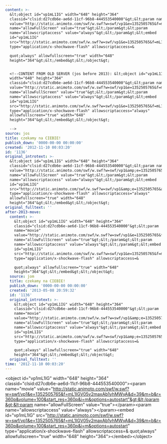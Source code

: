 ```yaml
---
content: >-
  &lt;object id="vp1mL1IG" width="648" height="364"
  classid="clsid:d27cdb6e-ae6d-11cf-96b8-444553540000"&gt;&lt;param name="movie"
  value="http://static.animoto.com/swf/w.swf?w=swf/vp1&e=1352505765&f=mL1IGV05v2maxAb1yhMWyA&d=39&m=b&r=360p&volume=100&start_res=360p&i=m&options=autostart"&gt;&lt;/param&gt;&lt;param
  name="allowFullScreen" value="true"&gt;&lt;/param&gt;&lt;param
  name="allowscriptaccess" value="always"&gt;&lt;/param&gt;&lt;embed
  id="vp1mL1IG"
  src="http://static.animoto.com/swf/w.swf?w=swf/vp1&e=1352505765&f=mL1IGV05v2maxAb1yhMWyA&d=39&m=b&r=360p&volume=100&start_res=360p&i=m&options=autostart"
  type="application/x-shockwave-flash" allowscriptaccess=&

  quot;always" allowfullscreen="true" width="648"
  height="364"&gt;&lt;/embed&gt;&lt;/object&gt;


  <!--CONTENT FROM OLD SERVER (jos before 2013): &lt;object id="vp1mL1IG"
  width="648" height="364"
  classid="clsid:d27cdb6e-ae6d-11cf-96b8-444553540000"&gt;&lt;param name="movie"
  value="http://static.animoto.com/swf/w.swf?w=swf/vp1&e=1352505765&f=mL1IGV05v2maxAb1yhMWyA&d=39&m=b&r=360p&volume=100&start_res=360p&i=m&options=autostart"&gt;&lt;/param&gt;&lt;param
  name="allowFullScreen" value="true"&gt;&lt;/param&gt;&lt;param
  name="allowscriptaccess" value="always"&gt;&lt;/param&gt;&lt;embed
  id="vp1mL1IG"
  src="http://static.animoto.com/swf/w.swf?w=swf/vp1&e=1352505765&f=mL1IGV05v2maxAb1yhMWyA&d=39&m=b&r=360p&volume=100&start_res=360p&i=m&options=autostart"
  type="application/x-shockwave-flash" allowscriptaccess="always"
  allowfullscreen="true" width="648"
  height="364"&gt;&lt;/embed&gt;&lt;/object&gt;

  -->
source: jos
title: czekamy na CIEBIE!
publish_down: '0000-00-00 00:00:00'
created: '2012-11-10 00:03:20'
id: '1136'
original_introtext: >-
  &lt;object id="vp1mL1IG" width="648" height="364"
  classid="clsid:d27cdb6e-ae6d-11cf-96b8-444553540000"&gt;&lt;param name="movie"
  value="http://static.animoto.com/swf/w.swf?w=swf/vp1&amp;e=1352505765&amp;f=mL1IGV05v2maxAb1yhMWyA&amp;d=39&amp;m=b&amp;r=360p&amp;volume=100&amp;start_res=360p&amp;i=m&amp;options=autostart"&gt;&lt;/param&gt;&lt;param
  name="allowFullScreen" value="true"&gt;&lt;/param&gt;&lt;param
  name="allowscriptaccess" value="always"&gt;&lt;/param&gt;&lt;embed
  id="vp1mL1IG"
  src="http://static.animoto.com/swf/w.swf?w=swf/vp1&amp;e=1352505765&amp;f=mL1IGV05v2maxAb1yhMWyA&amp;d=39&amp;m=b&amp;r=360p&amp;volume=100&amp;start_res=360p&amp;i=m&amp;options=autostart"
  type="application/x-shockwave-flash" allowscriptaccess="always"
  allowfullscreen="true" width="648"
  height="364"&gt;&lt;/embed&gt;&lt;/object&gt;
original_fulltext: ''
after-2013-move:
  content: >-
    &lt;object id="vp1mL1IG" width="648" height="364"
    classid="clsid:d27cdb6e-ae6d-11cf-96b8-444553540000"&gt;&lt;param
    name="movie"
    value="http://static.animoto.com/swf/w.swf?w=swf/vp1&e=1352505765&f=mL1IGV05v2maxAb1yhMWyA&d=39&m=b&r=360p&volume=100&start_res=360p&i=m&options=autostart"&gt;&lt;/param&gt;&lt;param
    name="allowFullScreen" value="true"&gt;&lt;/param&gt;&lt;param
    name="allowscriptaccess" value="always"&gt;&lt;/param&gt;&lt;embed
    id="vp1mL1IG"
    src="http://static.animoto.com/swf/w.swf?w=swf/vp1&e=1352505765&f=mL1IGV05v2maxAb1yhMWyA&d=39&m=b&r=360p&volume=100&start_res=360p&i=m&options=autostart"
    type="application/x-shockwave-flash" allowscriptaccess=&

    quot;always" allowfullscreen="true" width="648"
    height="364"&gt;&lt;/embed&gt;&lt;/object&gt;
  source: jom
  title: czekamy na CIEBIE!
  publish_down: '0000-00-00 00:00:00'
  created: '2013-05-08 20:59:32'
  id: '1136'
  original_introtext: >-
    &lt;object id="vp1mL1IG" width="648" height="364"
    classid="clsid:d27cdb6e-ae6d-11cf-96b8-444553540000"&gt;&lt;param
    name="movie"
    value="http://static.animoto.com/swf/w.swf?w=swf/vp1&amp;e=1352505765&amp;f=mL1IGV05v2maxAb1yhMWyA&amp;d=39&amp;m=b&amp;r=360p&amp;volume=100&amp;start_res=360p&amp;i=m&amp;options=autostart"&gt;&lt;/param&gt;&lt;param
    name="allowFullScreen" value="true"&gt;&lt;/param&gt;&lt;param
    name="allowscriptaccess" value="always"&gt;&lt;/param&gt;&lt;embed
    id="vp1mL1IG"
    src="http://static.animoto.com/swf/w.swf?w=swf/vp1&amp;e=1352505765&amp;f=mL1IGV05v2maxAb1yhMWyA&amp;d=39&amp;m=b&amp;r=360p&amp;volume=100&amp;start_res=360p&amp;i=m&amp;options=autostart"
    type="application/x-shockwave-flash" allowscriptaccess=&

    quot;always" allowfullscreen="true" width="648"
    height="364"&gt;&lt;/embed&gt;&lt;/object&gt;
  original_fulltext: ''
time: '2012-11-10 00:03:20'
---
```

&lt;object id="vp1mL1IG" width="648" height="364" classid="clsid:d27cdb6e-ae6d-11cf-96b8-444553540000"&gt;&lt;param name="movie" value="http://static.animoto.com/swf/w.swf?w=swf/vp1&e=1352505765&f=mL1IGV05v2maxAb1yhMWyA&d=39&m=b&r=360p&volume=100&start_res=360p&i=m&options=autostart"&gt;&lt;/param&gt;&lt;param name="allowFullScreen" value="true"&gt;&lt;/param&gt;&lt;param name="allowscriptaccess" value="always"&gt;&lt;/param&gt;&lt;embed id="vp1mL1IG" src="http://static.animoto.com/swf/w.swf?w=swf/vp1&e=1352505765&f=mL1IGV05v2maxAb1yhMWyA&d=39&m=b&r=360p&volume=100&start_res=360p&i=m&options=autostart" type="application/x-shockwave-flash" allowscriptaccess=&
quot;always" allowfullscreen="true" width="648" height="364"&gt;&lt;/embed&gt;&lt;/object&gt;

<!--CONTENT FROM OLD SERVER (jos before 2013): &lt;object id="vp1mL1IG" width="648" height="364" classid="clsid:d27cdb6e-ae6d-11cf-96b8-444553540000"&gt;&lt;param name="movie" value="http://static.animoto.com/swf/w.swf?w=swf/vp1&e=1352505765&f=mL1IGV05v2maxAb1yhMWyA&d=39&m=b&r=360p&volume=100&start_res=360p&i=m&options=autostart"&gt;&lt;/param&gt;&lt;param name="allowFullScreen" value="true"&gt;&lt;/param&gt;&lt;param name="allowscriptaccess" value="always"&gt;&lt;/param&gt;&lt;embed id="vp1mL1IG" src="http://static.animoto.com/swf/w.swf?w=swf/vp1&e=1352505765&f=mL1IGV05v2maxAb1yhMWyA&d=39&m=b&r=360p&volume=100&start_res=360p&i=m&options=autostart" type="application/x-shockwave-flash" allowscriptaccess="always" allowfullscreen="true" width="648" height="364"&gt;&lt;/embed&gt;&lt;/object&gt;
-->

<!--{{json:{"created_date":"2012-11-10 00:03:20","publish_down":"0000-00-00 00:00:00","id":"1136"}}}-->